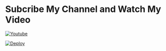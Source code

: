 # Subcribe My Channel and Watch My Video

[![Youtube](https://img.shields.io/badge/Cyber%20Draxo%20YouTube%20Channel-ff0000?style=flat&labelColor=224242&logoColor=white&for-the-badge&logo=youtube)](https://www.youtube.com/channel/UC-P4xVFvCgqQuUx9PrN2DIA?sub_confirmation=1)

[![Deploy](https://www.herokucdn.com/deploy/button.svg)](https://heroku.com/deploy?template=https://github.com/DarkKiller-Official/QueenNatsumi)
